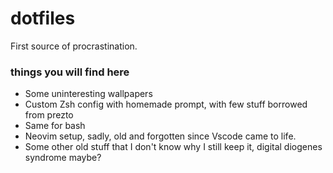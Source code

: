 # dotfiles

First source of procrastination.

### things you will find here

* Some uninteresting wallpapers
* Custom Zsh config with homemade prompt, with few stuff borrowed from prezto
* Same for bash
* Neovim setup, sadly, old and forgotten since Vscode came to life.
* Some other old stuff that I don't know why I still keep it, digital diogenes syndrome maybe?
